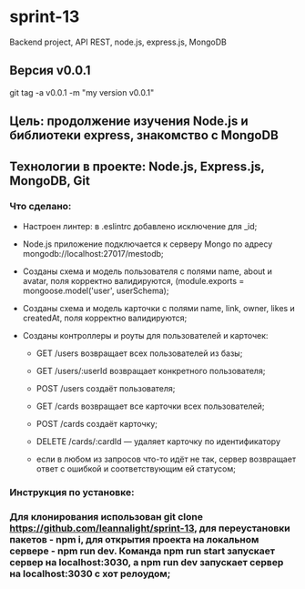 # sprint-13
Backend project, API REST, node.js, express.js, MongoDB

## Версия v0.0.1 
git tag -a v0.0.1 -m "my version v0.0.1"

## Цель: продолжение изучения Node.js и библиотеки express, знакомство с MongoDB
## Технологии в проекте: Node.js, Express.js, MongoDB, Git
### Что сделано:

- Настроен линтер: в .eslintrc добавлено исключение для _id;
- Node.js приложение подключается к серверу Mongo по адресу mongodb://localhost:27017/mestodb;
- Cозданы схема и модель пользователя с полями name, about и avatar, поля корректно валидируются, (module.exports = mongoose.model('user', userSchema);
- Созданы схема и модель карточки с полями name, link, owner, likes и createdAt, поля корректно валидируются;
- Созданы контроллеры и роуты для пользователей и карточек:

    - GET /users возвращает всех пользователей из базы;

    - GET /users/:userId возвращает конкретного пользователя;

    - POST /users создаёт пользователя;

    - GET /cards возвращает все карточки всех пользователей;

    - POST /cards создаёт карточку;

    - DELETE /cards/:cardId — удаляет карточку по идентификатору

    - если в любом из запросов что-то идёт не так, сервер возвращает ответ с ошибкой и соответствующим ей статусом;

### Инструкция по установке: 
### Для клонирования использован git clone https://github.com/leannalight/sprint-13, для переустановки пакетов - npm i, для открытия проекта на локальном сервере - npm run dev. Команда npm run start запускает сервер на localhost:3030, а npm run dev запускает сервер на localhost:3030 с хот релоудом;



